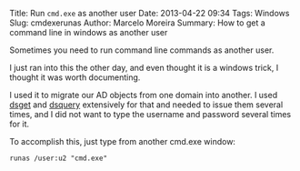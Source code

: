 Title: Run `cmd.exe` as another user
Date: 2013-04-22 09:34
Tags: Windows
Slug: cmdexerunas
Author: Marcelo Moreira
Summary: How to get a command line in windows as another user

Sometimes you need to run command line commands as another user.

I just ran into this the other day, and even thought it is a windows trick, I thought it was worth documenting.

I used it to migrate our AD objects from one domain into another. I used [dsget](http://technet.microsoft.com/en-us/library/cc755162(v=ws.10).aspx) and [dsquery](http://technet.microsoft.com/en-us/library/cc732952(v=ws.10).aspx) extensively for that and needed to issue them several times, and I did not want to type the username and password several times for it.

To accomplish this, just type from another cmd.exe window:

    runas /user:u2 "cmd.exe"
